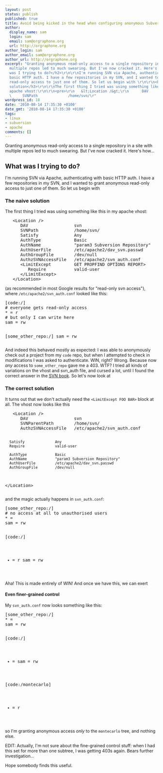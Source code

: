 ```yaml
---
layout: post
status: publish
published: true
title: Avoid being kicked in the head when configuring anonymous Subversion access
author:
  display_name: sam
  login: sam
  email: sam@orgraphone.org
  url: http://orgraphone.org
author_login: sam
author_email: sam@orgraphone.org
author_url: http://orgraphone.org
excerpt: "Granting anonymous read-only access to a single repository in a site with
  multiple repos led to much swearing. But I've now cracked it. Here's how...\r\n\r\n<h2>What
  was I trying to do?</h2>\r\n\r\nI'm running SVN via Apache, authenticating with
  basic HTTP auth. I have a few repositories in my SVN, and I wanted to grant anonymous
  read-only access to just one of them. So let us begin with \r\n\r\n<h3>The naive
  solution</h3>\r\n\r\nThe first thing I tried was using something like this in my
  apache vhost:\r\n\r\n<pre>\r\n   &lt;Location /&gt;\r\n      DAV                  svn\r\n
  \     SVNPath              /home/svn/\r"
wordpress_id: 18
date: '2010-08-14 17:35:30 +0100'
date_gmt: '2010-08-14 17:35:30 +0100'
tags:
- linux
- subversion
- apache
comments: []
---
```

<p>Granting anonymous read-only access to a single repository in a site with multiple repos led to much swearing. But I've now cracked it. Here's how...</p>
<h2>What was I trying to do?</h2>
<p>I'm running SVN via Apache, authenticating with basic HTTP auth. I have a few repositories in my SVN, and I wanted to grant anonymous read-only access to just one of them. So let us begin with </p>
<h3>The naive solution</h3>
<p>The first thing I tried was using something like this in my apache vhost:</p>
<pre>
   &lt;Location /&gt;
      DAV                  svn
      SVNPath              /home/svn/
      Satisfy              Any
      AuthType             Basic
      AuthName             "param3 Subversion Repository"
      AuthUserFile         /etc/apache2/dav_svn.passwd
      AuthGroupFile        /dev/null
      AuthzSVNAccessFile   /etc/apache2/svn_auth.conf
      &lt;LimitExcept         GET PROPFIND OPTIONS REPORT&gt;
         Require           valid-user
      &lt;/LimitExcept&gt;
   &lt;/Location&gt;
</pre>
<p>(as recommended in most Google results for "read-only svn access"), where <code>/etc/apache2/svn_auth.conf</code> looked like this:</p>
<pre>
[code:/]
# everyone gets read-only access
* = r
# but only I can write here
sam = rw

[some_other_repo:/]
sam = rw
</pre>
<p>And indeed this behaved mostly as expected: I was able to anonymously check out a project from my <code>code</code> repo, but when I attempted to check in modifications I was asked to authenticate. WIN, right? Wrong. Because now <em>any</em> access to <code>some_other_repo</code> gave me a 403. WTF? I tried all kinds of variations on the vhost and svn_auth file, and cursed a lot, until I found the correct answer in the <a href="http://svnbook.red-bean.com/en/1.0/ch06s04.html">SVN book</a>. So let's now look at</p>
<h3>The correct solution</h3>
<p>It turns out that we don't actually need the <code>&lt;LimitExcept FOO BAR&gt;</code> block at all. The vhost now looks like this</p>
<pre>
   &lt;Location /&gt;
      DAV                  svn
      SVNParentPath        /home/svn/
      AuthzSVNAccessFile   /etc/apache2/svn_auth.conf

      Satisfy              Any
      Require              valid-user

      AuthType             Basic
      AuthName             "param3 Subversion Repository"
      AuthUserFile         /etc/apache2/dav_svn.passwd
      AuthGroupFile        /dev/null
   &lt;/Location&gt;
</pre>
<p>and the magic actually happens in <code>svn_auth.conf</code>:</p>
<pre>
[some_other_repo:/]
# no access at all to unauthorised users
* =
sam = rw

[code:/]
* = r
sam = rw  
</pre>
<p>Aha! This is made entirely of WIN! And once we have this, we can exert</p>
<h4>Even finer-grained control</h4>
<p>My <code>svn_auth.conf</code> now looks something like this:</p>
<pre>
[some_other_repo:/]
* =
sam = rw

[code:/]
* =
sam = rw

[code:/montecarlo]
* = r
</pre>
<p>so I'm granting anonymous access <em>only</em> to the <code>montecarlo</code> tree, and nothing else.</p>
<p>EDIT: Actually, I'm not sure about the fine-grained control stuff: when I had this set for more than one subtree, I was getting 403s again. Bears further investigation...</p>
<p>Hope somebody finds this useful.</p>
